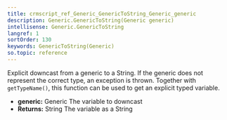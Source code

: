 ```yaml
---
title: crmscript_ref_Generic_GenericToString_Generic_generic
description: Generic.GenericToString(Generic generic)
intellisense: Generic.GenericToString
langref: 1
sortOrder: 130
keywords: GenericToString(Generic)
so.topic: reference
---
```



Explicit downcast from a generic to a String. If the generic does not represent the correct type, an exception is thrown. Together with `getTypeName()`, this function can be used to get an explicit typed variable.

* **generic:** Generic The variable to downcast
* **Returns:** String The variable as a String
